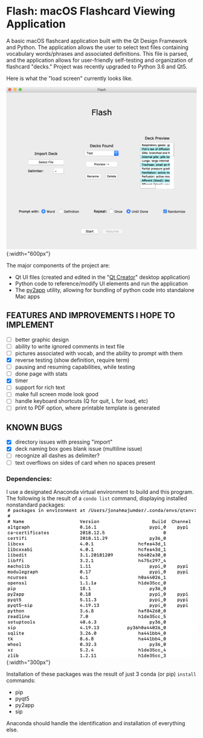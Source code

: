 # Flash: macOS Flashcard Viewing Application

A basic macOS flashcard application built with the Qt Design Framework and Python. The application allows the user to select text files containing vocabulary words/phrases and associated definitions. This file is parsed, and the application allows for user-friendly self-testing and organization of flashcard "decks." Project was recently upgraded to Python 3.6 and Qt5.

Here is what the "load screen" currently looks like.

![Load Screen](screenshots/loadscreen_preview.png){:width="600px"}

The major components of the project are:
* Qt UI files (created and edited in the "[Qt Creator](https://wiki.qt.io/Qt_Creator)" desktop application)
* Python code to reference/modify UI elements and run the application
* The [py2app](https://py2app.readthedocs.io/en/latest/#) utility, allowing for bundling of python code into standalone Mac apps

## FEATURES AND IMPROVEMENTS I HOPE TO IMPLEMENT
- [ ] better graphic design
- [ ] ability to write ignored comments in text file
- [ ] pictures associated with vocab, and the ability to prompt with them
- [X] reverse testing (show definition, require term)
- [ ] pausing and resuming capabilities, while testing
- [ ] done page with stats
- [X] timer
- [ ] support for rich text
- [ ] make full screen mode look good
- [ ] handle keyboard shortcuts (Q for quit, L for load, etc)
- [ ] print to PDF option, where printable template is generated

## KNOWN BUGS
- [X] directory issues with pressing "import"
- [X] deck naming box goes blank issue (multiline issue)
- [ ] recognize all dashes as delimiter?
- [ ] text overflows on sides of card when no spaces present

### Dependencies:

I use a designated Anaconda virtual environment to build and this program. The following is the result of a `condo list` command, displaying installed nonstandard packages:
![Conda List Output](screenshots/conda_list.png){:width="300px"}

Installation of these packages was the result of just 3 conda (or pip) `install` commands:
* pip
* pyqt5
* py2app
* sip

Anaconda should handle the identification and installation of everything else.